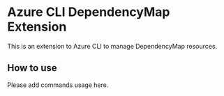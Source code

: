 # Azure CLI DependencyMap Extension #
This is an extension to Azure CLI to manage DependencyMap resources.

## How to use ##
Please add commands usage here.